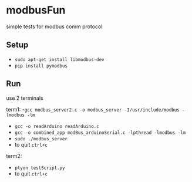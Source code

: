 # modbusFun
simple tests for modbus comm protocol

## Setup
- `sudo apt-get install libmodbus-dev`
- `pip install pymodbus`

## Run
use 2 terminals

term1: 
 -`gcc modbus_server2.c -o modbus_server -I/usr/include/modbus -lmodbus -lm`
 - `gcc -o readArduino readArduino.c`
 - `gcc -o combined_app modBus_arduinoSerial.c -lpthread -lmodbus -lm`
 - `sudo ./modbus_server`
 - to quit `ctrl+c`
  
term2: 
- `ptyon testScript.py`
- to quit `ctrl+c`

